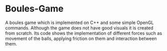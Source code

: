 # Boules-Game
A boules game which is implemented on C++ and some simple OpenGL commands. Although the game does not have good visuals it is created from scratch. Its code shows the implementation of different forces such as movement of the balls, applying friction on them and interaction between them.
